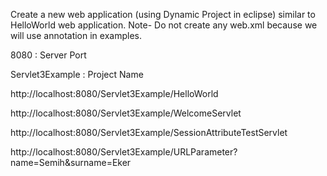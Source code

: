 Create a new web application (using Dynamic Project in eclipse) similar to HelloWorld web application. 
Note- Do not create any web.xml because we will use annotation in examples.

8080 : Server Port

Servlet3Example : Project Name

http://localhost:8080/Servlet3Example/HelloWorld

http://localhost:8080/Servlet3Example/WelcomeServlet

http://localhost:8080/Servlet3Example/SessionAttributeTestServlet

http://localhost:8080/Servlet3Example/URLParameter?name=Semih&surname=Eker


